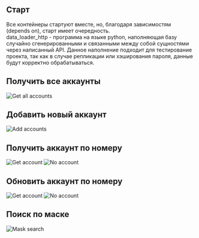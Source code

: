 ## Старт
Все контейнеры стартуют вместе, но, благодаря зависимостям (depends on), старт имеет очередность.   
data_loader_http - программа на языке python, наполняющая базу случайно сгенерированными и связанными между собой сущностями через написанный API. Данное наполнение подходит для тестирование проекта, так как в случае репликации или хэширования пароля, данные будут корректно обрабатываться. 


## Получить все аккаунты
![Get all accounts](https://github.com/Brinckley/SystemArchitecture_2024/tree/main/Lab_2_Stateful_service_for_RDBMS/imgs/il1.jpg)
## Добавить новый аккаунт
![Add accounts](https://github.com/Brinckley/SystemArchitecture_2024/tree/main/Lab_2_Stateful_service_for_RDBMS/imgs/il2.jpg)
## Получить аккаунт по номеру
![Get account](https://github.com/Brinckley/SystemArchitecture_2024/tree/main/Lab_2_Stateful_service_for_RDBMS/imgs/il3.jpg)
![No account](https://github.com/Brinckley/SystemArchitecture_2024/tree/main/Lab_2_Stateful_service_for_RDBMS/imgs/il4.jpg)
## Обновить аккаунт по номеру
![Get account](https://github.com/Brinckley/SystemArchitecture_2024/tree/main/Lab_2_Stateful_service_for_RDBMS/imgs/il5.jpg)
![No account](https://github.com/Brinckley/SystemArchitecture_2024/tree/main/Lab_2_Stateful_service_for_RDBMS/imgs/il6.jpg)
## Поиск по маске
![Mask search](https://github.com/Brinckley/SystemArchitecture_2024/tree/main/Lab_2_Stateful_service_for_RDBMS/imgs/il7.jpg)